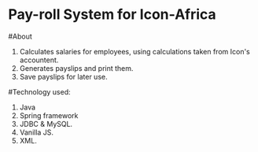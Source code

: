 # Pay-roll System for Icon-Africa

#About

  1. Calculates salaries for employees, using calculations taken from Icon's accountent.
  2. Generates payslips and print them.
  3. Save payslips for later use.
  
 #Technology used:
 
  1. Java
  2. Spring framework
  3. JDBC & MySQL.
  4. Vanilla JS.
  5. XML.
